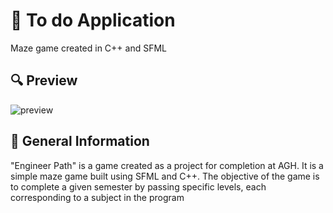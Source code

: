 # 🎉 To do Application
Maze game created in C++ and SFML

## 🔍 Preview
![preview](https://github.com/user-attachments/assets/ff70bc71-174c-4175-aa6b-5050b4ba3489)

## 📢 General Information
"Engineer Path" is a game created as a project for completion at AGH. It is a simple maze game built using SFML and C++. The objective of the game is to complete a given semester by passing specific levels, each corresponding to a subject in the program
